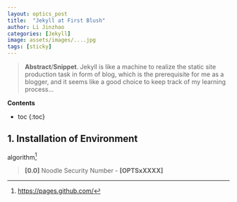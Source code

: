 ```yaml
---
layout: optics_post
title:  "Jekyll at First Blush"
author: Li Jinzhao
categories: [Jekyll]
image: assets/images/....jpg
tags: [sticky]
---
```


> **Abstract**/**Snippet**. Jekyll is like a machine to realize the static site production task in form of blog, which is the prerequisite for me as a blogger, and it seems like a good choice to keep track of my learning process...

**Contents**

* toc
{:toc}
## **1. Installation of Environment**





algorithm[^1]



> <span id="jump0">**[0.0]**</span> Noodle Security Number - **[OPTSxXXXX]**

[^1]:https://pages.github.com/
[^2]:
[^3]:

